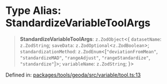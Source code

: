 # Type Alias: StandardizeVariableToolArgs

> **StandardizeVariableToolArgs**: `z.ZodObject`\<\{ `datasetName`: `z.ZodString`; `saveData`: `z.ZodOptional`\<`z.ZodBoolean`\>; `standardizationMethod`: `z.ZodEnum`\<\[`"deviationFromMean"`, `"standardizeMAD"`, `"rangeAdjust"`, `"rangeStandardize"`, `"standardize"`\]\>; `variableName`: `z.ZodString`; \}\>

Defined in: [packages/tools/geoda/src/variable/tool.ts:13](https://github.com/GeoDaCenter/openassistant/blob/28e38a23cf528ccfe10391135d12fba8d3e385da/packages/tools/geoda/src/variable/tool.ts#L13)
